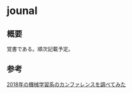 # jounal

## 概要
覚書である。順次記載予定。  


## 参考
[2018年の機械学習系のカンファレンスを調べてみた](https://qiita.com/ishizakiiii/items/43d680f80a0f5532d79b)